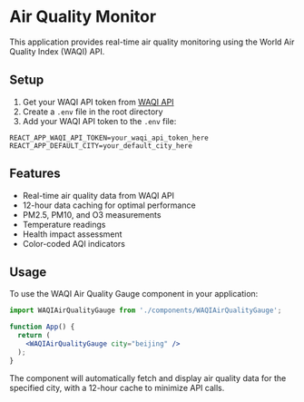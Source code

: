 # Air Quality Monitor

This application provides real-time air quality monitoring using the World Air Quality Index (WAQI) API.

## Setup

1. Get your WAQI API token from [WAQI API](https://aqicn.org/api/)
2. Create a `.env` file in the root directory
3. Add your WAQI API token to the `.env` file:
```
REACT_APP_WAQI_API_TOKEN=your_waqi_api_token_here
REACT_APP_DEFAULT_CITY=your_default_city_here
```

## Features

- Real-time air quality data from WAQI API
- 12-hour data caching for optimal performance
- PM2.5, PM10, and O3 measurements
- Temperature readings
- Health impact assessment
- Color-coded AQI indicators

## Usage

To use the WAQI Air Quality Gauge component in your application:

```jsx
import WAQIAirQualityGauge from './components/WAQIAirQualityGauge';

function App() {
  return (
    <WAQIAirQualityGauge city="beijing" />
  );
}
```

The component will automatically fetch and display air quality data for the specified city, with a 12-hour cache to minimize API calls.
